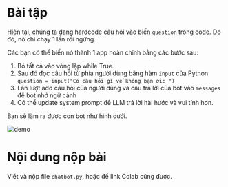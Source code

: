 # Bài tập

Hiện tại, chúng ta đang hardcode câu hỏi vào biến `question` trong code. Do đó, nó chỉ chạy 1 lần rồi ngừng.

Các bạn có thể biến nó thành 1 app hoàn chỉnh bằng các bước sau:

1. Bỏ tất cả vào vòng lặp while True.
2. Sau đó đọc câu hỏi từ phía người dùng bằng hàm `input` của Python `question = input("Có câu hỏi gì về không bạn ơi: ")`
3. Lần lượt add câu hỏi của người dùng và câu trả lời của bot vào `messages` để bot nhớ ngữ cảnh
4. Có thể update system prompt để LLM trả lời hài hước và vui tính hơn.

Bạn sẽ làm ra được con bot như hình dưới.

![demo](https://assets.hoccodeai.com/03.1-LLM-advanced/01-function-calling/imgs/stock-demo.webp)

# Nội dung nộp bài

Viết và nộp file `chatbot.py`, hoặc để link Colab cũng được.